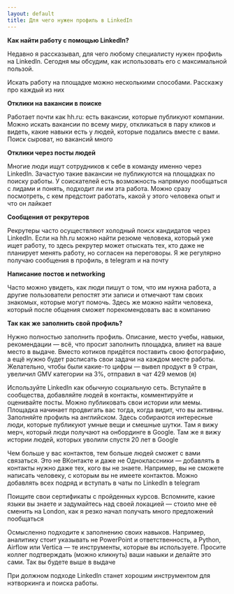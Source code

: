 ```yaml
---
layout: default
title: Для чего нужен профиль в LinkedIn
---
```


**Как найти работу с помощью LinkedIn?**

Недавно я рассказывал, для чего любому специалисту нужен профиль на LinkedIn. Сегодня мы обсудим, как использовать его с максимальной пользой. 

Искать работу на площадке можно несколькими способами. Расскажу про каждый из них 

**Отклики на вакансии в поиске**

Работает почти как hh.ru: есть вакансии, которые публикуют компании. Можно искать вакансии по всему миру, откликаться в пару кликов и видеть, какие навыки есть у людей, которые подались вместе с вами. Поиск сыроват, но вакансий много 

**Отклики через посты людей**

Многие люди ищут сотрудников к себе в команду именно через LinkedIn. Зачастую такие вакансии не публикуются на площадках по поиску работы. У соискателей есть возможность напрямую пообщаться с лидами и понять, подходит ли им эта работа. Можно сразу посмотреть, с кем предстоит работать, какой у этого человека опыт и что он лайкает

**Сообщения от рекрутеров**

Рекрутеры часто осуществляют холодный поиск кандидатов через LinkedIn. Если на hh.ru можно найти резюме человека, который уже ищет работу, то здесь рекрутер может отыскать тех, кто даже не планирует менять работу, но согласен на переговоры. Я же регулярно получаю сообщения в профиль, в telegram и на почту

**Написание постов и networking** 

Часто можно увидеть, как люди пишут о том, что им нужна работа, а другие пользователи репостят эти записи и отмечают там своих знакомых, которые могут помочь. Здесь же можно найти человека, который после общения сможет порекомендовать вас в компанию

**Так как же заполнить свой профиль?** 

Нужно полностью заполнить профиль. Описание, место учебы, навыки, рекомендации — всё, что просит заполнить площадка, влияет на ваше место в выдаче. Вместо котиков придётся поставить свою фотографию, а ещё нужно будет расписать свои задачи на каждом месте работы. Желательно, чтобы были какие-то цифры — вывел продукт в 9 стран, увеличил GMV категории на 3%, отправил в чат 429 мемов (я) 

Используйте LinkedIn как обычную социальную сеть. Вступайте в сообщества, добавляйте людей в контакты, комментируйте и оценивайте посты. Можно публиковать свои истории или мемы. Площадка начинает продвигать вас тогда, когда видит, что вы активны. Заполняйте профиль на английском. Здесь собираются интересные люди, которые публикуют умные вещи и смешные шутки. Там я вижу мерч, который люди получают на онбординге в Google. Там же я вижу истории людей, которых уволили спустя 20 лет в Google 

Чем больше у вас контактов, тем больше людей сможет с вами связаться. Это не ВКонтакте и даже не Одноклассники — добавлять в контакты нужно даже тех, кого вы не знаете. Например, вы не сможете написать человеку, с которым вы не имеете контактов. Можно добавлять всех подряд и вступать в чаты по LinkedIn в telegram 

Поищите свои сертификаты с пройденных курсов. Вспомните, какие языки вы знаете и задумайтесь над своей локацией — стоило мне её сменить на London, как я резко начал получать много предложений пообщаться 

Осмысленно подходите к заполнению своих навыков. Например, аналитику стоит указывать не PowerPoint и ответственность, а Python, Airflow или Vertica — те инструменты, которые вы используете. Просите коллег подтверждать (можно кликнуть) ваши навыки и делайте это сами. Так вы будете выше в выдаче 

При должном подходе LinkedIn станет хорошим инструментом для нэтворкинга и поиска работы. 
